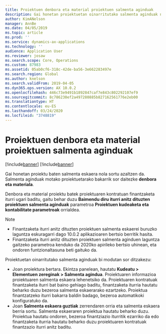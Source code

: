 ```yaml
---
title: Proiektuen denbora eta material proiektuen salmenta aginduak
description: Gai honetan proiektuetan oinarritutako salmenta aginduak nola sortu azaltzen da denbora eta proiektu materialetarako.
author: KimANelson
manager: AnnBe
ms.date: 04/05/2019
ms.topic: article
ms.prod: ''
ms.service: dynamics-ax-applications
ms.technology: ''
audience: Application User
ms.reviewer: josaw
ms.search.scope: Core, Operations
ms.custom: 87983
ms.assetid: 05ab0cf6-318c-42de-ba56-3e662283497e
ms.search.region: Global
ms.author: knelson
ms.search.validFrom: 2019-04-05
ms.dyn365.ops.version: AX 10.0.2
ms.openlocfilehash: 446c73e9491b1892847caf7e843c802292107ef9
ms.sourcegitcommit: 8c786230ef2a497280885b827162561776e2eb00
ms.translationtype: HT
ms.contentlocale: eu-ES
ms.lasthandoff: 03/24/2020
ms.locfileid: "3748819"
---
```

# <a name="project-sales-orders-for-time-and-material-projects"></a>Proiektuen denbora eta material proiektuen salmenta aginduak

[!include[banner](../includes/banner.md)]
[!include[banner](../includes/preview-banner.md)]

Gai honetan proiektu baten salmenta eskaera nola sortu azaltzen da. Salmenta aginduak motako proiektuetarako bakarrik sor daitezke **denbora eta materiala**.

Denbora eta material proiektu batek proiektuaren kontratuan finantzaketa iturri ugari baditu, gaitu behar duzu **Baimendu diru iturri anitz dituzten proiektuen salmenta aginduak** parametroa **Proiektuen kudeaketa eta kontabilitate parametroak** orrialdea. 

> [!NOTE]
> - Finantzaketa iturri anitz dituzten proiektuen salmenta eskaerei buruzko laguntza eskuragarri dago 10.0.2 aplikazioaren bertsio berritik hasita.
> - Finantzaketa iturri anitz dituzten proiektuen salmenta aginduen laguntza gaitzeko parametroa kenduko da 2020ko apirileko bertsio uhinean, eta ondoren funtzionaltasuna beti gaituko da.

Proiektuetan oinarritutako salmenta aginduak bi modutan sor ditzakezu:

- Joan proiektura bertara. Ekintza panelean, hautatu **Kudeatu > Elementuen zereginak > Salmenta agindua**. Proiektuaren informazioa proiektuaren salmenta eskaera lehenetsiko da. Proiektuaren kontratuak finantzaketa iturri bat baino gehiago baditu, finantzaketa iturria hautatu beharko duzu bezeroa salmenta eskaerarako ezartzeko. Proiektua finantzatzeko iturri bakarra baldin badago, bezeroa automatikoki konfiguratuko da.
- Joan **Salmenta eskaera guztiak** zerrendaren orria eta salmenta eskaera berria sortu. Salmenta eskaeraren proiektua hautatu beharko duzu. Proiektua hautatu ondoren, bezeroa finantziazio iturritik ezarriko da edo finantzaketa iturria hautatu beharko duzu proiektuaren kontratuak finantzazio iturri anitz baditu.

